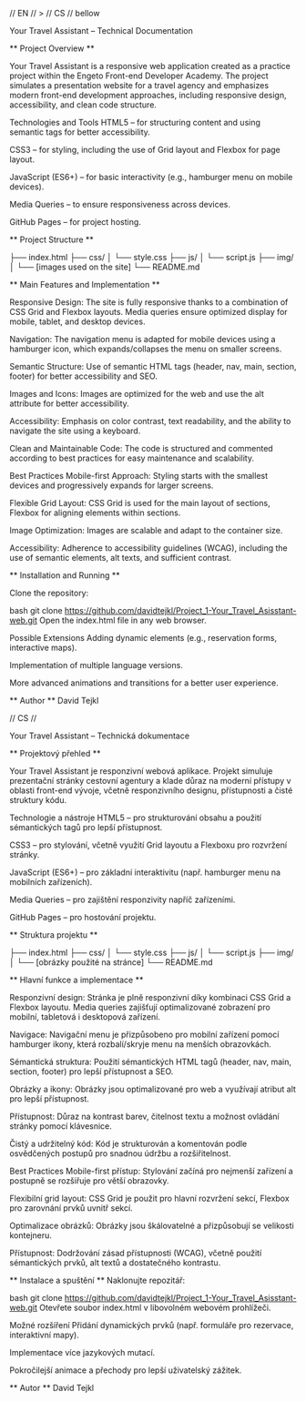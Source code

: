  // EN //   > // CS // bellow

 Your Travel Assistant – Technical Documentation
 
 ** Project Overview ** 
 
Your Travel Assistant is a responsive web application created as a practice project within the Engeto Front-end Developer Academy. The project simulates a presentation website for a travel agency and emphasizes modern front-end development approaches, including responsive design, accessibility, and clean code structure.

Technologies and Tools
HTML5 – for structuring content and using semantic tags for better accessibility.

CSS3 – for styling, including the use of Grid layout and Flexbox for page layout.

JavaScript (ES6+) – for basic interactivity (e.g., hamburger menu on mobile devices).

Media Queries – to ensure responsiveness across devices.

GitHub Pages – for project hosting.

 ** Project Structure ** 
 

├── index.html
├── css/
│   └── style.css
├── js/
│   └── script.js
├── img/
│   └── [images used on the site]
└── README.md

 ** Main Features and Implementation **
 
Responsive Design:
The site is fully responsive thanks to a combination of CSS Grid and Flexbox layouts. Media queries ensure optimized display for mobile, tablet, and desktop devices.

Navigation:
The navigation menu is adapted for mobile devices using a hamburger icon, which expands/collapses the menu on smaller screens.

Semantic Structure:
Use of semantic HTML tags (header, nav, main, section, footer) for better accessibility and SEO.

Images and Icons:
Images are optimized for the web and use the alt attribute for better accessibility.

Accessibility:
Emphasis on color contrast, text readability, and the ability to navigate the site using a keyboard.

Clean and Maintainable Code:
The code is structured and commented according to best practices for easy maintenance and scalability.

Best Practices
Mobile-first Approach:
Styling starts with the smallest devices and progressively expands for larger screens.

Flexible Grid Layout:
CSS Grid is used for the main layout of sections, Flexbox for aligning elements within sections.

Image Optimization:
Images are scalable and adapt to the container size.

Accessibility:
Adherence to accessibility guidelines (WCAG), including the use of semantic elements, alt texts, and sufficient contrast.

 ** Installation and Running ** 
 
Clone the repository:

bash
git clone https://github.com/davidtejkl/Project_1-Your_Travel_Asisstant-web.git
Open the index.html file in any web browser.

Possible Extensions
Adding dynamic elements (e.g., reservation forms, interactive maps).

Implementation of multiple language versions.

More advanced animations and transitions for a better user experience.

 ** Author ** 
 David Tejkl


// CS //

Your Travel Assistant – Technická dokumentace

 ** Projektový přehled **
 
Your Travel Assistant je responzivní webová aplikace. Projekt simuluje prezentační stránky cestovní agentury a klade důraz na moderní přístupy v oblasti front-end vývoje, včetně responzivního designu, přístupnosti a čisté struktury kódu.

Technologie a nástroje
HTML5 – pro strukturování obsahu a použití sémantických tagů pro lepší přístupnost.

CSS3 – pro stylování, včetně využití Grid layoutu a Flexboxu pro rozvržení stránky.

JavaScript (ES6+) – pro základní interaktivitu (např. hamburger menu na mobilních zařízeních).

Media Queries – pro zajištění responzivity napříč zařízeními.

GitHub Pages – pro hostování projektu.

 ** Struktura projektu **


├── index.html
├── css/
│   └── style.css
├── js/
│   └── script.js
├── img/
│   └── [obrázky použité na stránce]
└── README.md

 ** Hlavní funkce a implementace **
 
Responzivní design:
Stránka je plně responzivní díky kombinaci CSS Grid a Flexbox layoutu. Media queries zajišťují optimalizované zobrazení pro mobilní, tabletová i desktopová zařízení.

Navigace:
Navigační menu je přizpůsobeno pro mobilní zařízení pomocí hamburger ikony, která rozbalí/skryje menu na menších obrazovkách.

Sémantická struktura:
Použití sémantických HTML tagů (header, nav, main, section, footer) pro lepší přístupnost a SEO.

Obrázky a ikony:
Obrázky jsou optimalizované pro web a využívají atribut alt pro lepší přístupnost.

Přístupnost:
Důraz na kontrast barev, čitelnost textu a možnost ovládání stránky pomocí klávesnice.

Čistý a udržitelný kód:
Kód je strukturován a komentován podle osvědčených postupů pro snadnou údržbu a rozšiřitelnost.

Best Practices
Mobile-first přístup:
Stylování začíná pro nejmenší zařízení a postupně se rozšiřuje pro větší obrazovky.

Flexibilní grid layout:
CSS Grid je použit pro hlavní rozvržení sekcí, Flexbox pro zarovnání prvků uvnitř sekcí.

Optimalizace obrázků:
Obrázky jsou škálovatelné a přizpůsobují se velikosti kontejneru.

Přístupnost:
Dodržování zásad přístupnosti (WCAG), včetně použití sémantických prvků, alt textů a dostatečného kontrastu.

 ** Instalace a spuštění **
Naklonujte repozitář:

bash
git clone https://github.com/davidtejkl/Project_1-Your_Travel_Asisstant-web.git
Otevřete soubor index.html v libovolném webovém prohlížeči.

Možné rozšíření
Přidání dynamických prvků (např. formuláře pro rezervace, interaktivní mapy).

Implementace více jazykových mutací.

Pokročilejší animace a přechody pro lepší uživatelský zážitek.

 ** Autor **
 David Tejkl

